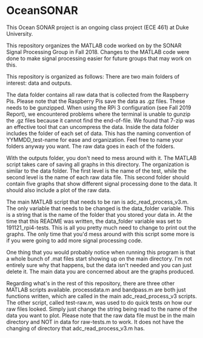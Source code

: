 # OceanSONAR

This Ocean SONAR project is an ongoing class project (ECE 461) at Duke University. 

This repository organizes the MATLAB code worked on by the SONAR Signal Processing Group in Fall 2018. Changes to the MATLAB code were done to make signal processing easier for future groups that may work on this. 

This repository is organized as follows: There are two main folders of interest: data and outputs. 

The data folder contains all raw data that is collected from the Raspberry Pis. Please note that the Raspberry Pis save the data as .gz files. These needs to be gunzipped. When using the RPi 3 configuration (see Fall 2019 Report), we encountered problems where the terminal is unable to gunzip the .gz files because it cannot find the end-of-file. We found that 7-zip was an effective tool that can uncompress the data. Inside the data folder includes the folder of each set of data. This has the naming convention of YYMMDD_test-name for ease and organization. Feel free to name your folders anyway you want. The raw data goes in each of the folders.

With the outputs folder, you don't need to mess around with it. The MATLAB script takes care of saving all graphs in this directory. The organization is similar to the data folder. The first level is the name of the test, while the second level is the name of each raw data file. This second folder should contain five graphs that show different signal processing done to the data. It should also include a plot of the raw data. 

The main MATLAB script that needs to be ran is adc_read_process_v3.m. The only variable that needs to be changed is the data_folder variable. This is a string that is the name of the folder that you stored your data in. At the time that this README was written, the data_folder variable was set to 191121_rpi4-tests. This is all you pretty much need to change to print out the graphs. The only time that you'd mess around with this script some more is if you were going to add more signal processing code. 

One thing that you would probably notice when running this program is that a whole bunch of .mat files start showing up on the main directory. I'm not entirely sure why that happens, but the data isn't needed and you can just delete it. The main data you are concerned about are the graphs produced. 

Regarding what's in the rest of this repository, there are three other MATLAB scripts available. processdata.m and bandpass.m are both just functions written, which are called in the main adc_read_process_v3 scripts. The other script, called test-raw.m, was used to do quick tests on how our raw files looked. Simply just change the string being read to the name of the data you want to plot. Please note that the raw data file must be in the main directory and NOT in data for raw-tests.m to work. It does not have the changing of directory that adc_read_process_v3.m has.

